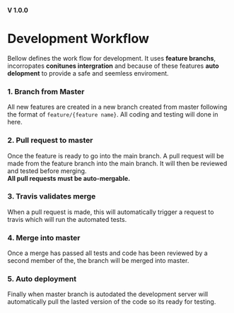 **V 1.0.0**
# Development Workflow

Bellow defines the work flow for development. It uses **feature branchs**, incorropates **conitunes intergration** and because of these features **auto delopment** to provide a safe and seemless enviroment.

### 1. Branch from Master
All new features are created in a new branch created from master following the format of `feature/{feature name}`. All coding and testing will done in here.

### 2. Pull request to master
Once the feature is ready to go into the main branch. A pull request will be made from the feature branch into the main branch. It will then be reviewed and tested before merging.  
**All pull requests must be auto-mergable.**

### 3. Travis validates merge
When a pull request is made, this will automatically trigger a request to travis which will run the automated tests.


### 4. Merge into master
Once a merge has passed all tests and code has been reviewed by a second member of the, the branch will be merged into master. 

### 5. Auto deployment
Finally when master branch is autodated the development server will automatically pull the lasted version of the code so its ready for testing.
